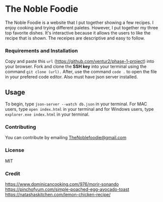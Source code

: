 # The Noble Foodie
The Noble Foodie is a website that I put together showing a few recipes. I enjoy cooking and trying
different paletes. However, I put together my three top favorite dishes. It's
 interactive because it allows the users to like the recipe that is shown. The receipes are descriptive
 and easy to follow. 

### Requirements and Installation
Copy and paste this `url` (https://github.com/ventur2/phase-1-project) into your browser. Fork and
 clone the **SSH key** into your terminal using the command `git clone (url).` After, use the command `code .` 
 to open the file in your prefered code editor. Also must have json server installed.

## Usage
To begin, type `json-server --watch db.json` in your terminal.
For MAC users, type `open index.html` in your terminal and for Windows users, type `explorer.exe index.html` 
in your terminal. 

### Contributing 
You can contribute by emailing TheNoblefoodie@gmail.com

### License
MIT

### Credit
https://www.dominicancooking.com/976/morir-sonando
https://pinchofyum.com/simple-poached-egg-avocado-toast
https://natashaskitchen.com/lemon-chicken-recipe/
